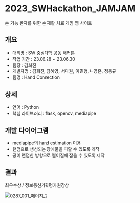 # 2023_SWHackathon_JAMJAM
손 기능 환자를 위한 손 재활 치료 게임 웹 사이트

## 개요
 - 대회명 : SW 중심대학 공동 해커톤
 - 작업 기간 : 23.06.28 ~ 23.06.30 
 - 팀장 : 김희진
 - 개발자명 : 김희진, 김혜영, 서다원, 이민형, 나영훈, 정동규
 - 팀명 : Hand Connection

## 상세
 - 언어 : Python
 - 핵심 라이브러리 : flask, opencv, mediapipe

## 개발 다이어그램
- mediapipe의 hand estimation 이용
- 랜덤으로 생성되는 장애물을 피할 수 있도록 제작
- 공이 랜덤한 방향으로 떨어질때 잡을 수 있도록 제작

## 결과
최우수상 / 정보통신기획평가원장상

![0287_001_페이지_2](https://github.com/jdg824/2023_SWHackathon_JAMJAM/assets/80143957/e80ea467-b57c-4ca3-a2c2-68d18c9fc0c6)
